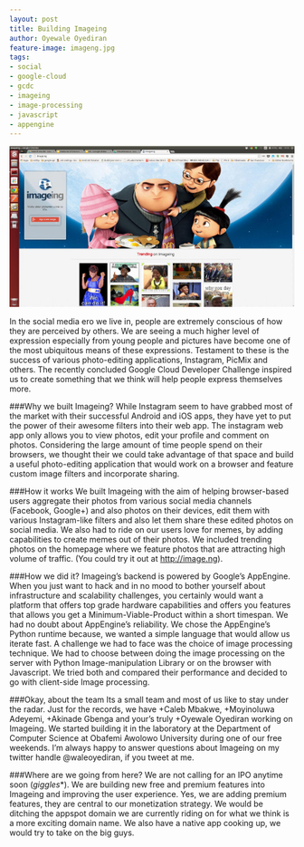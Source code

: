 ```yaml
---
layout: post
title: Building Imageing
author: Oyewale Oyediran
feature-image: imageng.jpg
tags:
- social
- google-cloud
- gcdc
- imageing
- image-processing
- javascript
- appengine
---
```


![placeholder](/images/imageng.jpg "Imageing")

In the social media ero we live in, people are extremely conscious of how they are perceived by others. We are seeing a much higher level of expression especially from young people and pictures have become one of the most ubiquitous means of these expressions. Testament to these is the success of various photo-editing applications, Instagram, PicMix and others. The recently concluded Google Cloud Developer Challenge inspired us to create something that we think will help people express themselves more.

###Why we built Imageing?
While Instagram seem to have grabbed most of the market with their successful Android and iOS apps, they have yet to put the power of their awesome filters into their web app. The instagram web app only allows you to view photos, edit your profile and comment on photos. Considering the large amount of time people spend on their browsers, we thought their we could take advantage of that space and build a useful photo-editing application that would work on a browser and feature custom image filters and incorporate sharing.

###How it works
We built Imageing with the aim of helping browser-based users aggregate their photos from various social media channels (Facebook, Google+) and also photos on their devices, edit them with various Instagram-like filters and also let them share these edited photos on social media. We also had to ride on our users love for memes, by adding capabilities to create memes out of their photos.
We included trending photos on the homepage where we feature photos that are attracting high volume of traffic. (You could try it out at http://image.ng).

###How we did it?
Imageing’s backend is powered by Google’s AppEngine. When you just want to hack and in no mood to bother yourself about infrastructure and scalability challenges, you certainly would want a platform that offers top grade hardware capabilities and offers you features that allows you get a Minimum-Viable-Product within a short timespan. We had no doubt about AppEngine’s reliability. We chose the AppEngine’s Python runtime because, we wanted a simple language that would allow us iterate fast.
A challenge we had to face was the choice of image processing technique. We had to choose between doing the image processing on the server with Python Image-manipulation Library or on the browser with Javascript. We tried both and compared their performance and decided to go with client-side Image processing.

###Okay, about the team
Its a small team and most of us like to stay under the radar. Just for the records, we have +Caleb Mbakwe, +Moyinoluwa Adeyemi, +Akinade Gbenga and your’s truly +Oyewale Oyediran working on Imageing. We started building it in the laboratory at the Department of Computer Science at Obafemi Awolowo University during one of our free weekends. I’m always happy to answer questions about Imageing on my twitter handle @waleoyediran, if you tweet at me.

###Where are we going from here?
We are not calling for an IPO anytime soon (*giggles**). We are building new free and premium features into Imageing and improving the user experience. Yes, we are adding premium features, they are central to our monetization strategy. We would be ditching the appspot domain we are currently riding on for what we think is a more exciting domain name. We also have a native app cooking up, we would try to take on the big guys.


